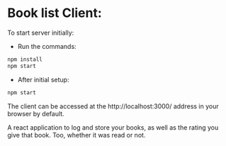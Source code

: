 # Book list Client:

To start server initially:

- Run the commands:

```js
npm install
npm start
```

- After initial setup:

```js
npm start
```

The client can be accessed at the http://localhost:3000/ address in your browser by default.

A react application to log and store your books, as well as the rating you give that book. Too, whether it was read or not.
